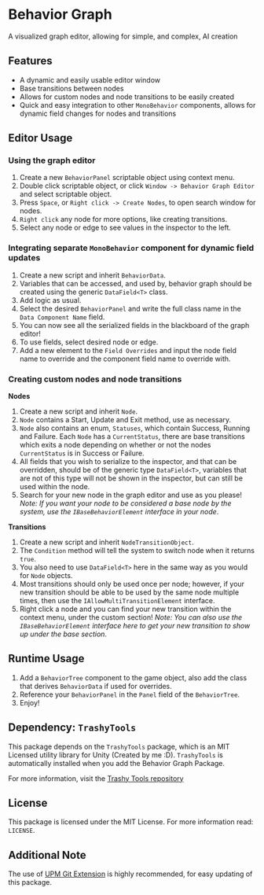 # Behavior Graph
A visualized graph editor, allowing for simple, and complex, AI creation

## Features
* A dynamic and easily usable editor window
* Base transitions between nodes
* Allows for custom nodes and node transitions to be easily created
* Quick and easy integration to other `MonoBehavior` components, allows for dynamic field changes for nodes and transitions

## Editor Usage
### Using the graph editor
1. Create a new `BehaviorPanel` scriptable object using context menu.
2. Double click scriptable object, or click `Window -> Behavior Graph Editor` and select scriptable object.
3. Press `Space`, or `Right click -> Create Nodes`, to open search window for nodes.
4. `Right click` any node for more options, like creating transitions.
5. Select any node or edge to see values in the inspector to the left.
### Integrating separate `MonoBehavior` component for dynamic field updates
1. Create a new script and inherit `BehaviorData`.
2. Variables that can be accessed, and used by, behavior graph should be created using the generic `DataField<T>` class.
3. Add logic as usual.
4. Select the desired `BehaviorPanel` and write the full class name in the `Data Component Name` field.
5. You can now see all the serialized fields in the blackboard of the graph editor!
6. To use fields, select desired node or edge.
7. Add a new element to the `Field Overrides` and input the node field name to override and the component field name to override with.
### Creating custom nodes and node transitions
**Nodes**
1. Create a new script and inherit `Node`.
2. `Node` contains a Start, Update and Exit method, use as necessary.
3. `Node` also contains an enum, `Statuses`, which contain Success, Running and Failure. Each `Node` has a `CurrentStatus`, there are base transitions which exits a node depending on whether or not the nodes `CurrentStatus` is in Success or Failure.
4. All fields that you wish to serialize to the inspector, and that can be overridden, should be of the generic type `DataField<T>`, variables that are not of this type will not be shown in the inspector, but can still be used within the node.
5. Search for your new node in the graph editor and use as you please! *Note: If you want your node to be considered a base node by the system, use the `IBaseBehaviorElement` interface in your node*.

**Transitions**
1. Create a new script and inherit `NodeTransitionObject`.
2. The `Condition` method will tell the system to switch node when it returns `true`.
3. You also need to use `DataField<T>` here in the same way as you would for `Node` objects.
4. Most transitions should only be used once per node; however, if your new transition should be able to be used by the same node multiple times, then use the `IAllowMultiTransitionElement` interface.
5. Right click a node and you can find your new transition within the context menu, under the custom section! *Note: You can also use the `IBaseBehaviorElement` interface here to get your new transition to show up under the base section*.

## Runtime Usage
1. Add a `BehaviorTree` component to the game object, also add the class that derives `BehaviorData` if used for overrides.
2. Reference your `BehaviorPanel` in the `Panel` field of the `BehaviorTree`.
3. Enjoy!

## Dependency: `TrashyTools`
This package depends on the `TrashyTools` package, which is an MIT Licensed utility library for Unity (Created by me :D). `TrashyTools` is automatically installed when you add the Behavior Graph Package.

For more information, visit the [Trashy Tools repository](https://github.com/Tramshy/trashy-tools-package)

## License
This package is licensed under the MIT License. For more information read: `LICENSE`.

## Additional Note
The use of [UPM Git Extension](https://github.com/mob-sakai/UpmGitExtension) is highly recommended, for easy updating of this package.
